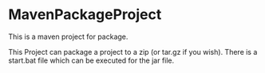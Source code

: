 # MavenPackageProject
This is a maven project for package.

This Project can package a project to a zip (or tar.gz if you wish).
There is  a start.bat file which can be executed for the jar file.
